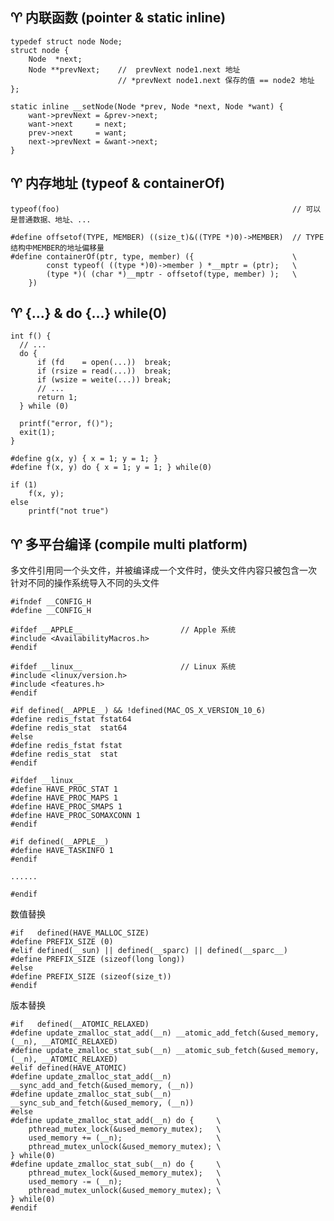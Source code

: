 ♈ 内联函数 (pointer & static inline)
---------------------------------

    typedef struct node Node;
    struct node {
        Node  *next;
        Node **prevNext;    //  prevNext node1.next 地址
                            // *prevNext node1.next 保存的值 == node2 地址
    };
    
    static inline __setNode(Node *prev, Node *next, Node *want) {
        want->prevNext = &prev->next;
        want->next     = next;
        prev->next     = want;
        next->prevNext = &want->next;
    }
    

♈ 内存地址 (typeof & containerOf)
-------------------------------

    typeof(foo)                                                    // 可以是普通数据、地址、...
    
<span>
    
    #define offsetof(TYPE, MEMBER) ((size_t)&((TYPE *)0)->MEMBER)  // TYPE结构中MEMBER的地址偏移量 
	#define containerOf(ptr, type, member) ({                      \
            const typeof( ((type *)0)->member ) *__mptr = (ptr);   \
            (type *)( (char *)__mptr - offsetof(type, member) );   \
        })
    
♈ {...} & do {...} while(0)
--------------------------

    int f() {
      // ...
      do {
          if (fd    = open(...))  break;
          if (rsize = read(...))  break;
          if (wsize = weite(...)) break;
          // ...
          return 1;
      } while (0)
      
      printf("error, f()");
      exit(1);
    }
    
<span>

    #define g(x, y) { x = 1; y = 1; }
    #define f(x, y) do { x = 1; y = 1; } while(0)
    
    if (1)
        f(x, y);
    else 
        printf("not true")

♈ 多平台编译 (compile multi platform)
------------------------------------

多文件引用同一个头文件，并被编译成一个文件时，使头文件内容只被包含一次<br />
针对不同的操作系统导入不同的头文件

    #ifndef __CONFIG_H
    #define __CONFIG_H
    
    #ifdef __APPLE__                      // Apple 系统
    #include <AvailabilityMacros.h>        
    #endif
    
    #ifdef __linux__                      // Linux 系统
    #include <linux/version.h>
    #include <features.h>
    #endif
    
    #if defined(__APPLE__) && !defined(MAC_OS_X_VERSION_10_6)
    #define redis_fstat fstat64
    #define redis_stat  stat64
    #else
    #define redis_fstat fstat
    #define redis_stat  stat
    #endif
    
    #ifdef __linux__
    #define HAVE_PROC_STAT 1
    #define HAVE_PROC_MAPS 1
    #define HAVE_PROC_SMAPS 1
    #define HAVE_PROC_SOMAXCONN 1
    #endif
    
    #if defined(__APPLE__)
    #define HAVE_TASKINFO 1
    #endif
    
    ......
    
    #endif
    
数值替换
     
    #if   defined(HAVE_MALLOC_SIZE)               
    #define PREFIX_SIZE (0)
    #elif defined(__sun) || defined(__sparc) || defined(__sparc__)
    #define PREFIX_SIZE (sizeof(long long))
    #else
    #define PREFIX_SIZE (sizeof(size_t))
    #endif
    
版本替换
    
    #if   defined(__ATOMIC_RELAXED)
    #define update_zmalloc_stat_add(__n) __atomic_add_fetch(&used_memory, (__n), __ATOMIC_RELAXED)
    #define update_zmalloc_stat_sub(__n) __atomic_sub_fetch(&used_memory, (__n), __ATOMIC_RELAXED)
    #elif defined(HAVE_ATOMIC)
    #define update_zmalloc_stat_add(__n) __sync_add_and_fetch(&used_memory, (__n))
    #define update_zmalloc_stat_sub(__n) __sync_sub_and_fetch(&used_memory, (__n))
    #else
    #define update_zmalloc_stat_add(__n) do {     \
        pthread_mutex_lock(&used_memory_mutex);   \
        used_memory += (__n);                     \
        pthread_mutex_unlock(&used_memory_mutex); \
    } while(0)  
    #define update_zmalloc_stat_sub(__n) do {     \
        pthread_mutex_lock(&used_memory_mutex);   \
        used_memory -= (__n);                     \
        pthread_mutex_unlock(&used_memory_mutex); \
    } while(0)
    #endif